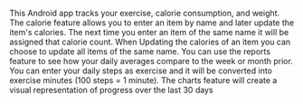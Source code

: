This Android app tracks your exercise, calorie consumption, and weight. The calorie feature allows you to enter an item by name and later update the item's calories. The next time you enter an item of the same name it will be assigned that calorie count. When Updating the calories of an item you can choose to update all items of the same name. You can use the reports feature to see how your daily averages compare to the week or month prior. You can enter your daily steps as exercise and it will be converted into exercise minutes (100 steps = 1 minute). The charts feature will create a visual representation of progress over the last 30 days
